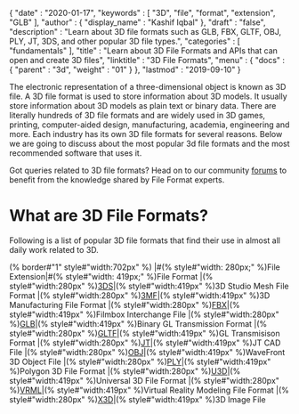 {
  "date" : "2020-01-17",
  "keywords" : [ "3D", "file", "format", "extension", "GLB" ],
  "author" : {
    "display_name" : "Kashif Iqbal"
  },
  "draft" : "false",
  "description" : "Learn about 3D file formats such as GLB, FBX, GLTF, OBJ, PLY, JT, 3DS, and other popular 3D file types.",
  "categories" : [ "fundamentals" ],
  "title" : "Learn about 3D File Formats and APIs that can open and create 3D files",
  "linktitle" : "3D File Formats",
  "menu" : {
    "docs" : {
      "parent" : "3d",
      "weight" : "01"
    }
  },
  "lastmod" : "2019-09-10"
}

The electronic representation of a three-dimensional object is known as 3D file. A 3D file format is used to store information about 3D models. It usually store information about 3D models as plain text or binary data. There are literally hundreds of 3D file formats and are widely used in 3D games, printing, computer-aided design, manufacturing, academia, engineering and more. Each industry has its own 3D file formats for several reasons. Below we are going to discuss about the most popular 3d file formats and the most recommended software that uses it.

Got queries related to 3D file formats? Head on to our community [forums](https://forum.fileformat.com/c/3d) to benefit from the knowledge shared by File Format experts.

# What are 3D File Formats? #

Following is a list of popular 3D file formats that find their use in almost all daily work related to 3D.

(% border#"1" style#"width:702px" %)
|#(% style#"width: 280px;" %)File Extension|#(% style#"width: 419px;" %)File Format
|(% style#"width:280px" %)[3DS](/3d/3ds/)|(% style#"width:419px" %)3D Studio Mesh File Format
|(% style#"width:280px" %)[3MF](/3d/3mf/)|(% style#"width:419px" %)3D Manufacturing File Format
|(% style#"width:280px" %)[FBX](/3d/fbx/)|(% style#"width:419px" %)Filmbox Interchange File
|(% style#"width:280px" %)[GLB](/3d/glb/)|(% style#"width:419px" %)Binary GL Transmission Format
|(% style#"width:280px" %)[GLTF](/3d/gltf/)|(% style#"width:419px" %)GL Transmisison Format
|(% style#"width:280px" %)[JT](/3d/jt/)|(% style#"width:419px" %)JT CAD File
|(% style#"width:280px" %)[OBJ](/3d/obj/)|(% style#"width:419px" %)WaveFront 3D Object File
|(% style#"width:280px" %)[PLY](/3d/ply/)|(% style#"width:419px" %)Polygon 3D File Format
|(% style#"width:280px" %)[U3D](/3d/u3d/)|(% style#"width:419px" %)Universal 3D File Format
|(% style#"width:280px" %)[VRML](/3d/vrml/)|(% style#"width:419px" %)Virtual Reality Modeling File Format
|(% style#"width:280px" %)[X3D](/3d/x3d/)|(% style#"width:419px" %)3D Image File

